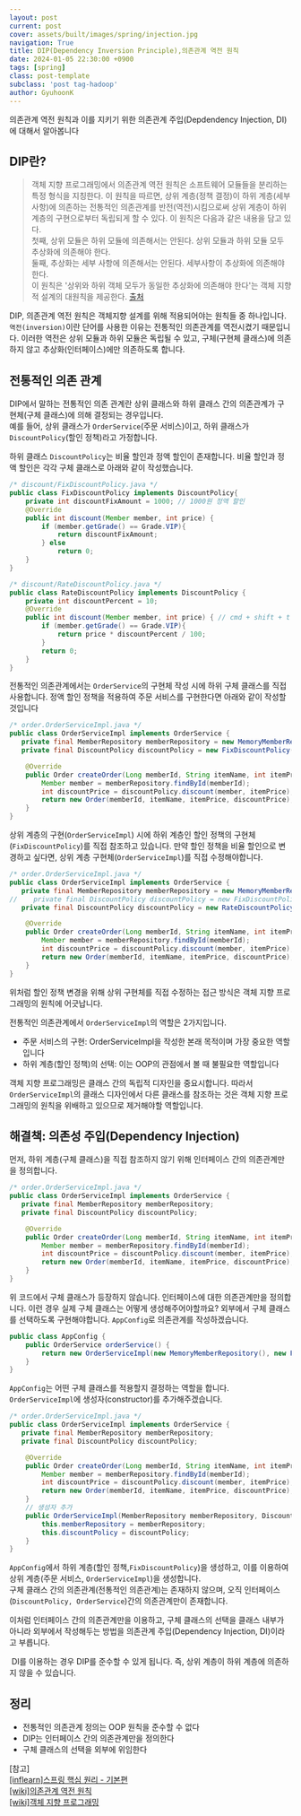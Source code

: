```yaml
---
layout: post
current: post
cover: assets/built/images/spring/injection.jpg
navigation: True
title: DIP(Dependency Inversion Principle),의존관계 역전 원칙
date: 2024-01-05 22:30:00 +0900
tags: [spring]
class: post-template
subclass: 'post tag-hadoop'
author: GyuhoonK
---
```


의존관계 역전 원칙과 이를 지키기 위한 의존관계 주입(Depdendency Injection, DI)에 대해서 알아봅니다

## DIP란?

> 객체 지향 프로그래밍에서 의존관계 역전 원칙은 소프트웨어 모듈들을 분리하는 특정 형식을 지칭한다. 이 원칙을 따르면, 상위 계층(정책 결정)이 하위 계층(세부 사항)에 의존하는 전통적인 의존관계를 반전(역전)시킴으로써 상위 계층이 하위 계층의 구현으로부터 독립되게 할 수 있다. 이 원칙은 다음과 같은 내용을 담고 있다.  
첫째, 상위 모듈은 하위 모듈에 의존해서는 안된다. 상위 모듈과 하위 모듈 모두 추상화에 의존해야 한다.  
둘째, 추상화는 세부 사항에 의존해서는 안된다. 세부사항이 추상화에 의존해야 한다.  
이 원칙은 '상위와 하위 객체 모두가 동일한 추상화에 의존해야 한다'는 객체 지향적 설계의 대원칙을 제공한다. [출처](https://ko.wikipedia.org/wiki/%EC%9D%98%EC%A1%B4%EA%B4%80%EA%B3%84_%EC%97%AD%EC%A0%84_%EC%9B%90%EC%B9%99)

DIP, 의존관계 역전 원칙은 객체지향 설계를 위해 적용되어야는 원칙들 중 하나입니다.  `역전(inversion)`이란 단어를 사용한 이유는 전통적인 의존관계를 역전시켰기 때문입니다. 이러한 역전은 상위 모듈과 하위 모듈은 독립될 수 있고, 구체(구현체 클래스)에 의존하지 않고 추상화(인터페이스)에만 의존하도록 합니다.


## 전통적인 의존 관계

DIP에서 말하는 전통적인 의존 관계란 상위 클래스와 하위 클래스 간의 의존관계가 구현체(구체 클래스)에 의해 결정되는 경우입니다.  
예를 들어, 상위 클래스가 `OrderService`(주문 서비스)이고, 하위 클래스가 `DiscountPolicy`(할인 정책)라고 가정합니다.

하위 클래스 `DiscountPolicy`는 비율 할인과 정액 할인이 존재합니다. 비율 할인과 정액 할인은 각각 구체 클래스로 아래와 같이 작성했습니다.

```java
/* discount/FixDiscountPolicy.java */
public class FixDiscountPolicy implements DiscountPolicy{
    private int discountFixAmount = 1000; // 1000원 정액 할인
    @Override
    public int discount(Member member, int price) {
        if (member.getGrade() == Grade.VIP){
            return discountFixAmount;
        } else
            return 0;
    }
}
```
```java
/* discount/RateDiscountPolicy.java */
public class RateDiscountPolicy implements DiscountPolicy {
    private int discountPercent = 10;
    @Override
    public int discount(Member member, int price) { // cmd + shift + t
        if (member.getGrade() == Grade.VIP){
            return price * discountPercent / 100;
        }
        return 0;
    }
}
```

전통적인 의존관계에서는 `OrderService`의 구현체 작성 시에 하위 구체 클래스를 직접 사용합니다. 정액 할인 정책을 적용하여 주문 서비스를 구현한다면 아래와 같이 작성할 것입니다

```java
/* order.OrderServiceImpl.java */
public class OrderServiceImpl implements OrderService {
   private final MemberRepository memberRepository = new MemoryMemberRepository();
   private final DiscountPolicy discountPolicy = new FixDiscountPolicy();

    @Override
    public Order createOrder(Long memberId, String itemName, int itemPrice) {
        Member member = memberRepository.findById(memberId);
        int discountPrice = discountPolicy.discount(member, itemPrice);
        return new Order(memberId, itemName, itemPrice, discountPrice);
    }
}
```
상위 계층의 구현(`OrderServiceImpl`) 시에 하위 계층인 할인 정책의 구현체(`FixDiscountPolicy`)를 직접 참조하고 있습니다. 만약 할인 정책을 비율 할인으로 변경하고 싶다면, 상위 계층 구현체(`OrderServiceImpl`)를 직접 수정해야합니다.

```java
/* order.OrderServiceImpl.java */
public class OrderServiceImpl implements OrderService {
   private final MemberRepository memberRepository = new MemoryMemberRepository();
//    private final DiscountPolicy discountPolicy = new FixDiscountPolicy();
   private final DiscountPolicy discountPolicy = new RateDiscountPolicy();

    @Override
    public Order createOrder(Long memberId, String itemName, int itemPrice) {
        Member member = memberRepository.findById(memberId);
        int discountPrice = discountPolicy.discount(member, itemPrice);
        return new Order(memberId, itemName, itemPrice, discountPrice);
    }
}
```

위처럼 할인 정책 변경을 위해 상위 구현체를 직접 수정하는 접근 방식은 객체 지향 프로그래밍의 원칙에 어긋납니다. 

전통적인 의존관계에서 `OrderServiceImpl`의 역할은 2가지입니다.
- 주문 서비스의 구현: OrderServiceImpl을 작성한 본래 목적이며 가장 중요한 역할입니다
- 하위 계층(할인 정책)의 선택: 이는 OOP의 관점에서 볼 때 불필요한 역할입니다

객체 지향 프로그래밍은 클래스 간의 독립적 디자인을 중요시합니다. 따라서 `OrderServiceImpl`의 클래스 디자인에서 다른 클래스를 참조하는 것은 객체 지향 프로그래밍의 원칙을 위배하고 있으므로 제거해야할 역할입니다. 

## 해결책: 의존성 주입(Dependency Injection)

먼저, 하위 계층(구체 클래스)을 직접 참조하지 않기 위해 인터페이스 간의 의존관계만을 정의합니다. 

```java
/* order.OrderServiceImpl.java */
public class OrderServiceImpl implements OrderService {
   private final MemberRepository memberRepository;
   private final DiscountPolicy discountPolicy;

    @Override
    public Order createOrder(Long memberId, String itemName, int itemPrice) {
        Member member = memberRepository.findById(memberId);
        int discountPrice = discountPolicy.discount(member, itemPrice);
        return new Order(memberId, itemName, itemPrice, discountPrice);
    }
}
```

위 코드에서 구체 클래스가 등장하지 않습니다. 인터페이스에 대한 의존관계만을 정의합니다. 이런 경우 실제 구체 클래스는 어떻게 생성해주어야할까요? 외부에서 구체 클래스를 선택하도록 구현해야합니다. `AppConfig`로 의존관계를 작성하겠습니다.

```java
public class AppConfig {
    public OrderService orderService() {
        return new OrderServiceImpl(new MemoryMemberRepository(), new FixDiscountPolicy());
    }
}
```

`AppConfig`는 어떤 구체 클래스를 적용할지 결정하는 역할을 합니다. `OrderServiceImpl`에 생성자(constructor)를 추가해주겠습니다.

```java
/* order.OrderServiceImpl.java */
public class OrderServiceImpl implements OrderService {
   private final MemberRepository memberRepository;
   private final DiscountPolicy discountPolicy;

    @Override
    public Order createOrder(Long memberId, String itemName, int itemPrice) {
        Member member = memberRepository.findById(memberId);
        int discountPrice = discountPolicy.discount(member, itemPrice);
        return new Order(memberId, itemName, itemPrice, discountPrice);
    }
    // 생성자 추가
    public OrderServiceImpl(MemberRepository memberRepository, DiscountPolicy discountPolicy) {
        this.memberRepository = memberRepository;
        this.discountPolicy = discountPolicy;
    }
}
```

`AppConfig`에서 하위 계층(할인 정책,`FixDiscountPolicy`)을 생성하고, 이를 이용하여 상위 계층(주문 서비스, `OrderServiceImpl`)을 생성합니다.  
구체 클래스 간의 의존관계(전통적인 의존관계)는 존재하지 않으며, 오직 인터페이스(`DiscountPolicy, OrderService`)간의 의존관계만이 존재합니다.

이처럼 인터페이스 간의 의존관계만을 이용하고, 구체 클래스의 선택을 클래스 내부가 아니라 외부에서 작성해두는 방법을 의존관계 주입(Dependency Injection, DI)이라고 부릅니다.

 DI를 이용하는 경우 DIP를 준수할 수 있게 됩니다. 즉, 상위 계층이 하위 계층에 의존하지 않을 수 있습니다.

## 정리
- 전통적인 의존관계 정의는 OOP 원칙을 준수할 수 없다
- DIP는 인터페이스 간의 의존관계만을 정의한다
- 구체 클래스의 선택을 외부에 위임한다

[참고]  
[[inflearn]스프링 핵심 원리 - 기본편](https://www.inflearn.com/course/%EC%8A%A4%ED%94%84%EB%A7%81-%ED%95%B5%EC%8B%AC-%EC%9B%90%EB%A6%AC-%EA%B8%B0%EB%B3%B8%ED%8E%B8/dashboard)  
[[wiki]의존관계 역전 원칙](https://ko.wikipedia.org/wiki/%EC%9D%98%EC%A1%B4%EA%B4%80%EA%B3%84_%EC%97%AD%EC%A0%84_%EC%9B%90%EC%B9%99)  
[[wiki]객체 지향 프로그래밍](https://ko.wikipedia.org/wiki/%EA%B0%9D%EC%B2%B4_%EC%A7%80%ED%96%A5_%ED%94%84%EB%A1%9C%EA%B7%B8%EB%9E%98%EB%B0%8D)  